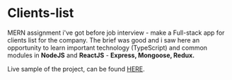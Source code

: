 # Clients-list

MERN assignment i've got before job interview - make a Full-stack app for clients list for the company.
The brief was good and i saw here an opportunity to learn important technology (TypeScript) and common modules in <b>NodeJS</b> and <b>ReactJS</b> - <b>Express, Mongoose, Redux.</b>

Live sample of the project, can be found <a href="https://stormy-retreat-20506.herokuapp.com/">HERE</a>. 

